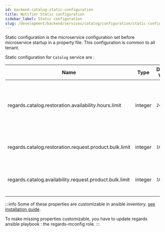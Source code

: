 ```yaml
---
id: backend-catalog-static-configuration
title: Notifier Static configuration
sidebar_label: Static configuration
slug: /development/backend/services/catalog/configuration/static-configuration
---
```


Static configuration is the microservice configuration set before microservice startup in a property file.
This configuration is common to all tenant.

Static configuration for `Catalog` service are :

| Name                                                    | Type    | Default Value | Description                                                           |
|---------------------------------------------------------|---------|---------------|-----------------------------------------------------------------------|
| regards.catalog.restoration.availability.hours.limit    | integer | `24`          | Time, in hours, during which a product is available after restoration |
| regards.catalog.restoration.request.product.bulk.limit  | integer | `100`         | Max bulk size when asking restoration of products                     |
| regards.catalog.availability.request.product.bulk.limit | integer | `100`         | Max bulk size when asking availibility of products                    |

:::info
Some of these properties are customizable in ansible inventory. [see installation guide](../../../../setup/swarm/advanced/swarm-optimizations.md).

To make missing properties customizable, you have to update regards ansible playbook : the regards-mconfig role.
:::